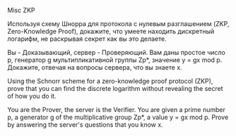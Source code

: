Misc ZKP

Используя схему Шнорра для протокола с нулевым разглашением (ZKP, Zero-Knowledge Proof), докажите, что умеете находить дискретный логарифм, не раскрывая секрет как вы это делаете.

Вы - Доказывающий, сервер - Проверяющий. Вам даны простое число p, генератор g мультипликативной группы Zp*, значение y = gx mod p. Докажите, отвечая на вопросы сервера, что вы знаете x.

Using the Schnorr scheme for a zero-knowledge proof protocol (ZKP), prove that you can find the discrete logarithm without revealing the secret of how you do it.

You are the Prover, the server is the Verifier. You are given a prime number p, a generator g of the multiplicative group Zp*, a value y = gx mod p. Prove by answering the server's questions that you know x.
